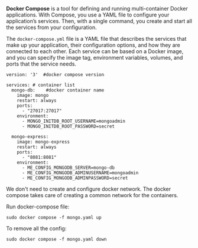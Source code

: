 **Docker Compose** is a tool for defining and running multi-container Docker applications. With Compose, you use a YAML file to configure your application’s services. Then, with a single command, you create and start all the services from your configuration.

The `docker-compose.yml` file is a YAML file that describes the services that make up your application, their configuration options, and how they are connected to each other. Each service can be based on a Docker image, and you can specify the image tag, environment variables, volumes, and ports that the service needs.

```
version: '3'  #docker compose version

services: # container list
  mongo-db:    #docker container name
    image: mongo
    restart: always
    ports:
      - "27017:27017"
    environment:
	  - MONGO_INITDB_ROOT_USERNAME=mongoadmin
	  - MONGO_INITDB_ROOT_PASSWORD=secret
	
  mongo-express:
    image: mongo-express
    restart: always
    ports:
      - "8081:8081"
    environment:
      - ME_CONFIG_MONGODB_SERVER=mongo-db
      - ME_CONFIG_MONGODB_ADMINUSERNAME=mongoadmin
      - ME_CONFIG_MONGODB_ADMINPASSWORD=secret

```

We don't need to create and configure docker network. The  docker compose takes care of creating a common network for the containers.
  

Run docker-compose file:

```
sudo docker compose -f mongo.yaml up
```

To remove all the config:
```
sudo docker compose -f mongo.yaml down
```